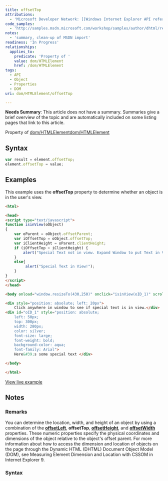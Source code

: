 ```yaml
---
title: offsetTop
attributions:
  - 'Microsoft Developer Network: [[Windows Internet Explorer API reference](http://msdn.microsoft.com/en-us/library/ie/hh828809%28v=vs.85%29.aspx) Article]'
code_samples:
  - 'http://samples.msdn.microsoft.com/workshop/samples/author/dhtml/refs/offsetTop.htm'
notes:
  - 'summary, clean-up of MSDN import'
readiness: 'In Progress'
relationships:
  applies_to:
    predicate: 'Property of '
    value: dom/HTMLElement
    href: /dom/HTMLElement
tags:
  - API
  - Object
  - Properties
  - DOM
uri: dom/HTMLElement/offsetTop

---
```

**Needs Summary**: This article does not have a summary. Summaries give a brief overview of the topic and are automatically included on some listing pages that link to this article.

Property of [dom/HTMLElement](/dom/HTMLElement)[dom/HTMLElement](/dom/HTMLElement)

## Syntax

``` js
var result = element.offsetTop;
element.offsetTop = value;
```

## Examples

This example uses the **offsetTop** property to determine whether an object is in the user's view.

``` html
<html>

<head>
<script type="text/javascript">
function isinView(oObject)
{
    var oParent = oObject.offsetParent;
    var iOffsetTop = oObject.offsetTop;
    var iClientHeight = oParent.clientHeight;
    if (iOffsetTop > iClientHeight) {
        alert("Special Text not in view. Expand Window to put Text in View.");
    }
    else{
         alert("Special Text in View!");
    }
}
</script>
</head>

<body onload="window.resizeTo(430,250)" onclick="isinView(oID_1)" scroll="NO">

<div style="position: absolute; left: 20px">
    Click anywhere in window to see if special text is in view.</div>
<div id="oID_1" style="position: absolute;
    left: 50px;
    top: 300px;
    width: 280px;
    color: silver;
    font-size: large;
    font-weight: bold;
    background-color: aqua;
    font-family: Arial">
    Here&#39;s some special text </div>

</body>

</html>
```

[View live example](http://samples.msdn.microsoft.com/workshop/samples/author/dhtml/refs/offsetTop.htm)

## Notes

### Remarks

You can determine the location, width, and height of an object by using a combination of the [**offsetLeft**](/dom/HTMLElement/offsetLeft), **offsetTop**, [**offsetHeight**](/dom/HTMLElement/offsetHeight), and [**offsetWidth**](/dom/HTMLElement/offsetWidth) properties. These numeric properties specify the physical coordinates and dimensions of the object relative to the object's offset parent. For more information about how to access the dimension and location of objects on the page through the Dynamic HTML (DHTML) Document Object Model (DOM), see Measuring Element Dimension and Location with CSSOM in Internet Explorer 9.

### Syntax
